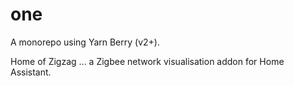 # one

A monorepo using Yarn Berry (v2+).

Home of Zigzag ... a Zigbee network visualisation addon for Home Assistant.
